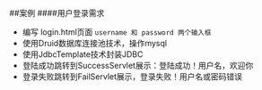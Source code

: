 ##案例
####用户登录需求
- 编写 login.html页面
    `username 和 password 两个输入框`
- 使用Druid数据库连接池技术，操作mysql
- 使用JdbcTemplate技术封装JDBC
- 登陆成功跳转到SuccessServlet展示：登陆成功！用户名，欢迎你
- 登录失败跳转到FailServlet展示，登录失败！用户名或密码错误